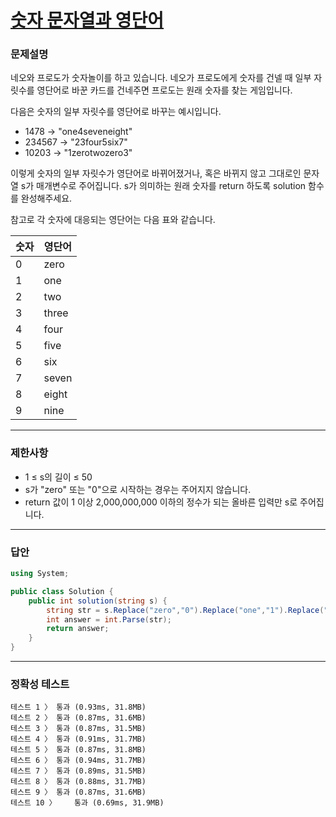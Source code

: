 # <a href="https://school.programmers.co.kr/learn/courses/30/lessons/81301">숫자 문자열과 영단어</a>

### 문제설명

네오와 프로도가 숫자놀이를 하고 있습니다. 네오가 프로도에게 숫자를 건넬 때 일부 자릿수를 영단어로 바꾼 카드를 건네주면 프로도는 원래 숫자를 찾는 게임입니다.

다음은 숫자의 일부 자릿수를 영단어로 바꾸는 예시입니다.

 - 1478 → "one4seveneight"
 - 234567 → "23four5six7"
 - 10203 → "1zerotwozero3"

이렇게 숫자의 일부 자릿수가 영단어로 바뀌어졌거나, 혹은 바뀌지 않고 그대로인 문자열 s가 매개변수로 주어집니다. s가 의미하는 원래 숫자를 return 하도록 solution 함수를 완성해주세요.

참고로 각 숫자에 대응되는 영단어는 다음 표와 같습니다.

| 숫자 | 영단어 |
| ------- | ------- |
| 0 | zero |
| 1 | one |
| 2 | two |
| 3 | three |
| 4 | four |
| 5 | five |
| 6 | six |
| 7 | seven |
| 8 | eight |
| 9 | nine |

***

### 제한사항

 - 1 ≤ s의 길이 ≤ 50
 - s가 "zero" 또는 "0"으로 시작하는 경우는 주어지지 않습니다.
 - return 값이 1 이상 2,000,000,000 이하의 정수가 되는 올바른 입력만 s로 주어집니다.

***

### 답안
``` csharp
using System;

public class Solution {
    public int solution(string s) {
        string str = s.Replace("zero","0").Replace("one","1").Replace("two","2").Replace("three","3").Replace("four","4").Replace("five","5").Replace("six","6").Replace("seven","7").Replace("eight","8").Replace("nine","9");
        int answer = int.Parse(str);
        return answer;
    }
}
```

***

### 정확성 테스트
```
테스트 1 〉	통과 (0.93ms, 31.8MB)
테스트 2 〉	통과 (0.87ms, 31.6MB)
테스트 3 〉	통과 (0.87ms, 31.5MB)
테스트 4 〉	통과 (0.91ms, 31.7MB)
테스트 5 〉	통과 (0.87ms, 31.8MB)
테스트 6 〉	통과 (0.94ms, 31.7MB)
테스트 7 〉	통과 (0.89ms, 31.5MB)
테스트 8 〉	통과 (0.88ms, 31.7MB)
테스트 9 〉	통과 (0.87ms, 31.6MB)
테스트 10 〉	통과 (0.69ms, 31.9MB)
```